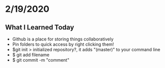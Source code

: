 # 2/19/2020

## What I Learned Today

- Github is a place for storing things collaboratively
- Pin folders to quick access by right clicking them! 
- $git init > initialized repository?, it adds "(master)" to your command line
- $ git add filename
- $ git commit -m "comment"

